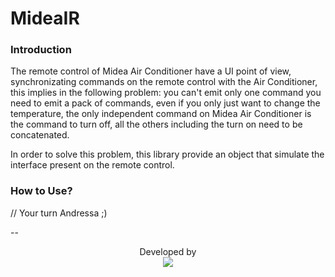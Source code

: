 # MideaIR

### Introduction

The remote control of Midea Air Conditioner have a UI point of view,
synchronizating commands on the remote control with the Air Conditioner,
this implies in the following problem: you can't emit only one command
you need to emit a pack of commands, even if you only just want to change
the temperature, the only independent command on Midea Air Conditioner
is the command to turn off, all the others including the turn on need
to be concatenated.

In order to solve this problem, this library provide an object that
simulate the interface present on the remote control.

### How to Use?

// Your turn Andressa ;)


--
<p align="center">
	Developed by </br>
  <img src="https://wiki.dcc.ufba.br/pub/SmartUFBA/ProjectLogo/wiserufbalogo.jpg"/>
</p>
